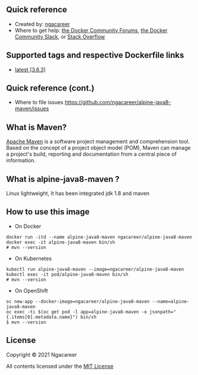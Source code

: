 ## Quick reference
- Created by: <a href="https://github.com/ngacareer">ngacareer</a>
- Where to get help: <a href="https://forums.docker.com/">the Docker Community Forums</a>, <a href="https://dockr.ly/slack">the Docker Community Slack</a>, or <a href="https://stackoverflow.com/search?tab=newest&amp;q=docker">Stack Overflow</a>

## Supported tags and respective Dockerfile links
- <a href="https://github.com/ngacareer/alpine-java8-maven/blob/main/Dockerfile">latest (3.6.3)</a>

## Quick reference (cont.)
- Where to file issues <a href="https://github.com/ngacareer/alpine-java8-maven/issues">https://github.com/ngacareer/alpine-java8-maven/issues</a>

## What is Maven?

<a href="http://maven.apache.org/">Apache Maven</a> is a software project management and comprehension tool. Based on the concept of a project object model (POM), Maven can manage a project's build, reporting and documentation from a central piece of information.

## What is alpine-java8-maven ? 

Linux lightweight, It has been integrated jdk 1.8 and maven

## How to use this image
- On Docker 
```
docker run -itd --name alpine-java8-maven ngacareer/alpine-java8-maven
docker exec -it alpine-java8-maven bin/sh
# mvn --version
 ```
- On Kubernetes
 ```
kubectl run alpine-java8-maven --image=ngacareer/alpine-java8-maven
kubectl exec -it pod/alpine-java8-maven bin/sh
# mvn --version
 ```
- On OpenShift
 ```
oc new-app --docker-image=ngacareer/alpine-java8-maven --name=alpine-java8-maven
oc exec -ti $(oc get pod -l app=alpine-java8-maven -o jsonpath="{.items[0].metadata.name}") bin/sh
$ mvn --version
 ```
## License

Copyright © 2021 Ngacareer

All contents licensed under the [MIT License](LICENSE)
